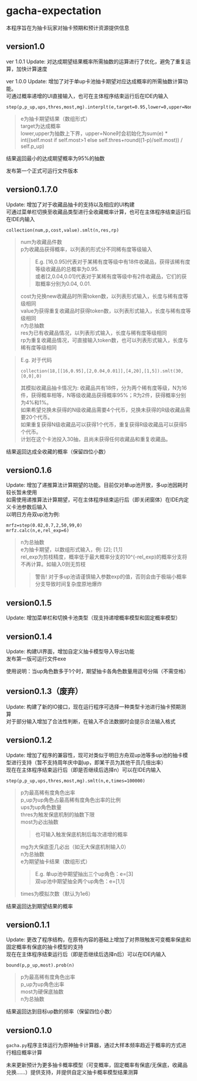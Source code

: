 # gacha-expectation

本程序旨在为抽卡玩家对抽卡预期和预计资源提供信息<br>

version1.0
---
ver 1.0.1 Update: 对达成期望结果概率所需抽数的运算进行了优化，避免了重复运算，加快计算速度<br>

ver 1.0.0 Update: 增加了对于单up卡池抽卡期望对应达成概率的所需抽数计算功能。<br>
可通过概率递增的UI直接输入，也可在主体程序结束运行后在IDE内输入<br>
```
step(p,p_up,ups,thres,most,mg).interplt(e,target=0.95,lower=0,upper=None)
```
>e为抽卡期望结果（数组形式）<br>
>target为达成概率<br>
>lower,upper为抽数上下界，upper=None时会初始化为sum(e) * int((self.most if self.most>1 else self.thres+round((1-p)/self.most)) / self.p_up)<br>

结果返回最小的达成期望概率为95%的抽数<br>

发布第一个正式可运行文件版本<br>

version0.1.7.0
---
Update: 增加了对于收藏品抽卡的支持以及相应的UI构建<br>
可通过菜单栏切换至收藏品类型进行全收藏概率计算，也可在主体程序结束运行后在IDE内输入<br>
```
collection(num,p,cost,value).smlt(n,res,rp)
```
>num为收藏品件数<br>
>p为收藏品获得概率，以列表的形式分不同稀有度等级输入
>>E.g. [16,0.95]代表对于某稀有度等级中有18件收藏品，获得该稀有度等级收藏品的总概率为0.95.<br>
>>或者[2,0.04,0.01]代表对于某稀有度等级中有2件收藏品，它们的获取概率分别为0.04, 0.01.<br>
>
>cost为兑换new收藏品时所需token数，以列表形式输入，长度与稀有度等级相同<br>
>value为获得重复收藏品时获得token数，以列表形式输入，长度与稀有度等级相同<br>
>n为总抽数<br>
>res为已有收藏品情况，以列表形式输入，长度与稀有度等级相同<br>
>rp为重复收藏品情况，可直接输入token数，也可以列表形式输入，长度与稀有度等级相同<br>

>E.g. 对于代码
>```
>collection(18,[[16,0.95],[2,0.04,0.01]],[4,20],[1,5]).smlt(30,[0,0],0)
>```
>其模拟收藏品抽卡情况为:
>收藏品共有18件，分为两个稀有度等级，N为16件，获得概率相等，N等级收藏品获得概率95%；R为2件，获得概率分别为4%和1%。<br>
>如果希望兑换未获得的N级收藏品需要4个代币，兑换未获得的R级收藏品需要20个代币。<br>
>如果重复获得N级收藏品可以获得1个代币，重复获得R级收藏品可以获得5个代币。<br>
>计划在这个卡池投入30抽，且尚未获得任何收藏品和重复收藏品。

结果返回达成全收藏的概率（保留四位小数）<br> 

version0.1.6
---
Update: 增加了递推算法计算期望的功能。目前仅对单up池开放，多up池因耗时较长暂未使用<br>
如需使用递推算法计算期望，可在主体程序结束运行后（即关闭窗体）在IDE内定义卡池参数后输入<br>
以明日方舟双up池为例: 
```
mrfz=step(0.02,0.7,2,50,99,0)
mrfz.calc(n,e,rel_exp=6)
```
>n为总抽数<br>
>e为抽卡期望，以数组形式输入，例: [2]; [1,1]<br>
>rel_exp为剪枝精度，概率低于最大概率分支的10^(-rel_exp)的概率分支将不再计算。如输入0则无剪枝<br>
>>警告! 对于多up池请谨慎输入参数exp的值，否则会由于极端小概率分支导致时间复杂度原地爆炸

version0.1.5
---
Update: 增加菜单栏和切换卡池类型（现支持递增概率模型和固定概率模型）<br>

version0.1.4
---
Update: 构建UI界面，增加自定义抽卡模型导入导出功能<br>
发布第一版可运行文件exe<br>

使用说明：当up角色数多于1个时，期望抽卡各角色数量用逗号分隔（不需空格）<br>

version0.1.3（废弃）
---
Update: 构建了新的IO接口，现在运行程序可选择一种类型卡池进行抽卡预期测算<br>
对于部分输入增加了合法性判断，在输入不合法数据时会提示合法输入格式<br>

version0.1.2
---
Update: 增加了程序的兼容性，现可对类似于明日方舟双up池等多up池的抽卡模型进行支持（暂不支持周年庆中副up，即某干员为其他干员几倍出率）<br>
现在在主体程序结束运行后（即是否继续后选择n）可以在IDE内输入
```
step(p,p_up,ups,thres,most,mg).smlt(n,e,times=100000)
```
>p为最高稀有度角色出率<br>
>p_up为up角色占最高稀有度角色出率的比例<br>
>ups为up角色数量<br>
>thres为触发保底机制的抽数下限<br>
>most为必出抽数<br>
>>也可输入触发保底机制后每次递增的概率<br>
>
>mg为大保底歪几必出（如无大保底机制输入0）<br>
>n为总抽数<br>
>e为期望抽卡结果（数组形式）<br>
>>E.g. 单up池中期望抽出三个up角色：e=[3]<br>
>>     双up池中期望抽全两个up角色：e=[1,1]<br>
>
>times为模拟次数（默认为1e6）<br>

结果返回达到期望结果的概率<br>

version0.1.1
---
Update: 更改了程序结构，在原有内容的基础上增加了对界限触发可变概率保底和固定概率有保底的抽卡模型的支持<br>
现在在主体程序结束运行后（即是否继续后选择n后）可以在IDE内输入
```
bound(p,p_up,most).prob(n)
```
>p为最高稀有度角色出率<br>
>p_up为up角色出率<br>
>most为硬保底抽数<br>
>n为总抽数<br>

结果返回达到目标up数的频率（保留四位小数）<br>

version0.1.0
---
`gacha.py`程序主体运行为原神抽卡计算器，通过大样本频率趋近于概率的方式进行相应概率计算<br>

未来更新预计为更多抽卡概率模型（可变概率，固定概率有保底/无保底，收藏品兑换……）提供支持，并提供自定义抽卡概率模型结果测算
